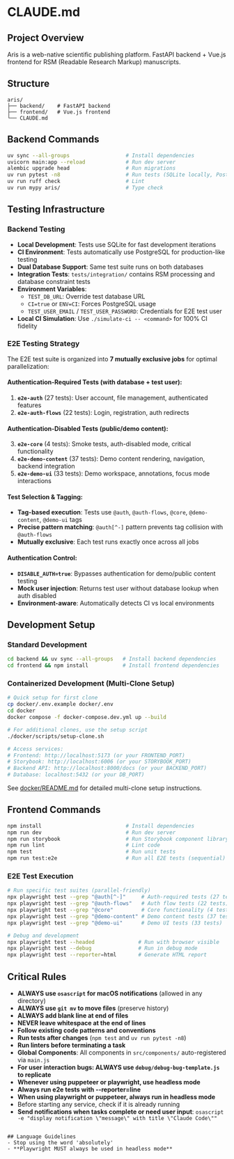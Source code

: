 # CLAUDE.md

## Project Overview
Aris is a web-native scientific publishing platform. FastAPI backend + Vue.js frontend
for RSM (Readable Research Markup) manuscripts.

## Structure
```
aris/
├── backend/    # FastAPI backend
├── frontend/   # Vue.js frontend
└── CLAUDE.md
```

## Backend Commands
```bash
uv sync --all-groups                  # Install dependencies
uvicorn main:app --reload             # Run dev server
alembic upgrade head                  # Run migrations
uv run pytest -n8                     # Run tests (SQLite locally, PostgreSQL in CI)
uv run ruff check                     # Lint
uv run mypy aris/                     # Type check
```

## Testing Infrastructure

### Backend Testing
- **Local Development**: Tests use SQLite for fast development iterations
- **CI Environment**: Tests automatically use PostgreSQL for production-like testing
- **Dual Database Support**: Same test suite runs on both databases
- **Integration Tests**: `tests/integration/` contains RSM processing and database constraint tests
- **Environment Variables**:
  - `TEST_DB_URL`: Override test database URL
  - `CI=true` or `ENV=CI`: Forces PostgreSQL usage
  - `TEST_USER_EMAIL` / `TEST_USER_PASSWORD`: Credentials for E2E test user
- **Local CI Simulation**: Use `./simulate-ci -- <command>` for 100% CI fidelity

### E2E Testing Strategy
The E2E test suite is organized into **7 mutually exclusive jobs** for optimal parallelization:

#### **Authentication-Required Tests** (with database + test user):
1. **`e2e-auth`** (27 tests): User account, file management, authenticated features
2. **`e2e-auth-flows`** (22 tests): Login, registration, auth redirects

#### **Authentication-Disabled Tests** (public/demo content):
3. **`e2e-core`** (4 tests): Smoke tests, auth-disabled mode, critical functionality
4. **`e2e-demo-content`** (37 tests): Demo content rendering, navigation, backend integration
5. **`e2e-demo-ui`** (33 tests): Demo workspace, annotations, focus mode interactions

#### **Test Selection & Tagging**:
- **Tag-based execution**: Tests use `@auth`, `@auth-flows`, `@core`, `@demo-content`, `@demo-ui` tags
- **Precise pattern matching**: `@auth[^-]` pattern prevents tag collision with `@auth-flows`
- **Mutually exclusive**: Each test runs exactly once across all jobs

#### **Authentication Control**:
- **`DISABLE_AUTH=true`**: Bypasses authentication for demo/public content testing
- **Mock user injection**: Returns test user without database lookup when auth disabled
- **Environment-aware**: Automatically detects CI vs local environments

## Development Setup

### Standard Development
```bash
cd backend && uv sync --all-groups   # Install backend dependencies
cd frontend && npm install           # Install frontend dependencies
```

### Containerized Development (Multi-Clone Setup)
```bash
# Quick setup for first clone
cp docker/.env.example docker/.env
cd docker
docker compose -f docker-compose.dev.yml up --build

# For additional clones, use the setup script
./docker/scripts/setup-clone.sh

# Access services:
# Frontend: http://localhost:5173 (or your FRONTEND_PORT)
# Storybook: http://localhost:6006 (or your STORYBOOK_PORT)
# Backend API: http://localhost:8000/docs (or your BACKEND_PORT)
# Database: localhost:5432 (or your DB_PORT)
```

See [docker/README.md](docker/README.md) for detailed multi-clone setup instructions.

## Frontend Commands
```bash
npm install                           # Install dependencies
npm run dev                           # Run dev server
npm run storybook                     # Run Storybook component library
npm run lint                          # Lint code
npm test                              # Run unit tests
npm run test:e2e                      # Run all E2E tests (sequential)
```

### E2E Test Execution
```bash
# Run specific test suites (parallel-friendly)
npx playwright test --grep "@auth[^-]"     # Auth-required tests (27 tests)
npx playwright test --grep "@auth-flows"   # Auth flow tests (22 tests)
npx playwright test --grep "@core"         # Core functionality (4 tests)
npx playwright test --grep "@demo-content" # Demo content tests (37 tests)
npx playwright test --grep "@demo-ui"      # Demo UI tests (33 tests)

# Debug and development
npx playwright test --headed              # Run with browser visible
npx playwright test --debug               # Run in debug mode
npx playwright test --reporter=html       # Generate HTML report
```

## Critical Rules
- **ALWAYS use `osascript` for macOS notifications** (allowed in any directory)
- **ALWAYS use `git mv` to move files** (preserve history)
- **ALWAYS add blank line at end of files**
- **NEVER leave whitespace at the end of lines**
- **Follow existing code patterns and conventions**
- **Run tests after changes** (`npm test` and `uv run pytest -n8`)
- **Run linters before terminating a task**
- **Global Components**: All components in `src/components/` auto-registered via `main.js`
- **For user interaction bugs: ALWAYS use `debug/debug-bug-template.js` to replicate**
- **Whenever using puppeteer or playwright, use headless mode**
- **Always run e2e tests with --reporter=line**
- **When using playwright or puppeteer, always run in headless mode**
- Before starting any service, check if it is already running
- **Send notifications when tasks complete or need user input**: `osascript -e "display notification \"message\" with title \"Claude Code\""`
```

## Language Guidelines
- Stop using the word 'absolutely'
- **Playwright MUST always be used in headless mode**